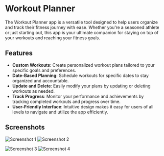 # Workout Planner

The Workout Planner app is a versatile tool designed to help users organize and track their fitness journey with ease. Whether you're a seasoned athlete or just starting out, this app is your ultimate companion for staying on top of your workouts and reaching your fitness goals.

## Features

- **Custom Workouts**: Create personalized workout plans tailored to your specific goals and preferences.
- **Date-Based Planning**: Schedule workouts for specific dates to stay organized and accountable.
- **Update and Delete**: Easily modify your plans by updating or deleting workouts as needed.
- **Track Progress**: Monitor your performance and achievements by tracking completed workouts and progress over time.
- **User-Friendly Interface**: Intuitive design makes it easy for users of all levels to navigate and utilize the app efficiently.

## Screenshots

![Screenshot 1](https://github.com/Chathumina12/FitnessApp/assets/142786337/8716fd85-ff25-4160-9370-16535cf2e448) ![Screenshot 2](https://github.com/Chathumina12/FitnessApp/assets/142786337/ff0a83f4-3f84-45c7-ba28-b12b01a18fad)

![Screenshot 3](https://github.com/Chathumina12/FitnessApp/assets/142786337/e337b5f6-dfd2-4948-8dbd-e1b18b996951) ![Screenshot 4](https://github.com/Chathumina12/FitnessApp/assets/142786337/584ab80c-91e6-4b5f-b056-c7a75d15337a)
